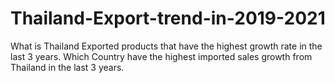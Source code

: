 # Thailand-Export-trend-in-2019-2021
What is Thailand Exported products that have the highest growth rate in the last 3 years.
Which Country have the highest imported sales growth from Thailand in the last 3 years.
